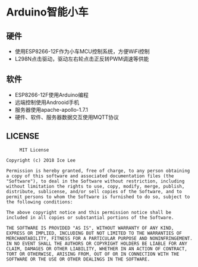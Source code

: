<!---
    
-->

# Arduino智能小车

## 硬件

* 使用ESP8266-12F作为小车MCU控制系统，方便WiFi控制
* L298N点击驱动，驱动左右轮点击正反转PWM调速等供能

## 软件

* ESP8266-12F使用Arduino编程
* 远端控制使用Androoid手机
* 服务器使用apache-apollo-1.7.1
* 硬件、软件、服务器数据交互使用MQTT协议

## LICENSE

         MIT License

    Copyright (c) 2018 Ice Lee

    Permission is hereby granted, free of charge, to any person obtaining a copy of this software and associated documentation files (the "Software"), to deal in the Software without restriction, including without limitation the rights to use, copy, modify, merge, publish, distribute, sublicense, and/or sell copies of the Software, and to permit persons to whom the Software is furnished to do so, subject to the following conditions:

    The above copyright notice and this permission notice shall be included in all copies or substantial portions of the Software.

    THE SOFTWARE IS PROVIDED "AS IS", WITHOUT WARRANTY OF ANY KIND, EXPRESS OR IMPLIED, INCLUDING BUT NOT LIMITED TO THE WARRANTIES OF MERCHANTABILITY, FITNESS FOR A PARTICULAR PURPOSE AND NONINFRINGEMENT. IN NO EVENT SHALL THE AUTHORS OR COPYRIGHT HOLDERS BE LIABLE FOR ANY CLAIM, DAMAGES OR OTHER LIABILITY, WHETHER IN AN ACTION OF CONTRACT, TORT OR OTHERWISE, ARISING FROM, OUT OF OR IN CONNECTION WITH THE SOFTWARE OR THE USE OR OTHER DEALINGS IN THE SOFTWARE.